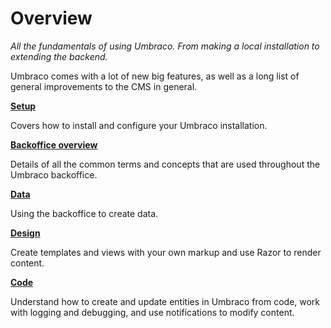 # Overview

_All the fundamentals of using Umbraco. From making a local installation to extending the backend._

Umbraco comes with a lot of new big features, as well as a long list of general improvements to the CMS in general.

****[**Setup**](setup/)****

Covers how to install and configure your Umbraco installation.

****[**Backoffice overview**](backoffice/)****

Details of all the common terms and concepts that are used throughout the Umbraco backoffice.

****[**Data**](data/)****

Using the backoffice to create data.

****[**Design**](design/)****

Create templates and views with your own markup and use Razor to render content.

****[**Code**](code/)****

Understand how to create and update entities in Umbraco from code, work with logging and debugging, and use notifications to modify content.
